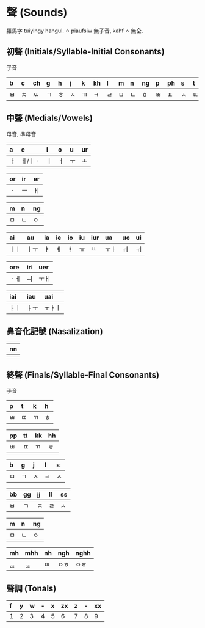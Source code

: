 # 聲 (Sounds)

羅馬字 tuiyingy hangul. `ㅇ` piaufsiw 無子音, kahf `ㆁ` 無仝.

## 初聲 (Initials/Syllable-Initial Consonants)

子音

| b | c | ch | g | h | j | k | kh | l | m | n | ng | p | ph | s | t | th |
| :--- | :--- | :--- | :--- | :--- | :--- | :--- | :--- | :--- | :--- | :--- | :--- | :--- | :--- | :--- | :--- | :--- |
| ㅂ | ㅊ | ㅉ | ㄱ | ㅎ | ㅈ | ㄲ | ㅋ | ㄹ | ㅁ | ㄴ | ㆁ | ㅃ | ㅍ | ㅅ | ㄸ | ㅌ |

## 中聲 (Medials/Vowels)

母音, 準母音

| a | e | i | o | u | ur |
| :--- | :--- | :--- | :--- | :--- | :--- |
| ㅏ | ㅔ/ㅣㆍ | ㅣ | ㅓ | ㅜ | ㅗ |

| or | ir | er |
| :--- | :--- | :--- |
| ㆍ | ㅡ | ㅐ |

| m | n | ng |
| :--- | :--- | :--- |
| ㅁ | ㄴ | ㅇ |

| ai | au | ia | ie | io | iu | iur | ua | ue | ui |
| :--- | :--- | :--- | :--- | :--- | :--- | :--- | :--- | :--- | :--- |
| ㅏㅣ | ㅏㅜ | ㅑ | ㅖ | ㅕ | ㅠ | ㅛ | ㅜㅏ | ㅞ | ㅟ

| ore | iri | uer |
| :--- | :--- | :--- |
| ㆍㅔ | ㅢ | ㅜㅐ |

| iai | iau | uai |
| :--- | :--- | :--- |
| ㅑㅣ | ㅑㅜ | ㅜㅏㅣ |

## 鼻音化記號 (Nasalization)

| nn |
| :--- |
||

## 終聲 (Finals/Syllable-Final Consonants)

子音

| p | t | k | h |
| :--- | :--- | :--- | :--- |
| ㅃ | ㄸ | ㄲ | ㅎ |

| pp | tt | kk | hh |
| :--- | :--- | :--- | :--- |
| ㅃ | ㄸ | ㄲ | ㅎ |

| b | g | j | l | s |
| :--- | :--- | :--- | :--- | :--- |
| ㅂ | ㄱ | ㅈ | ㄹ | ㅅ |

| bb | gg | jj | ll | ss |
| :--- | :--- | :--- | :--- | :--- |
| ㅂ | ㄱ | ㅈ | ㄹ | ㅅ |

| m | n | ng |
| :--- | :--- | :--- |
| ㅁ | ㄴ | ㅇ |

| mh | mhh | nh | ngh | nghh |
| :--- | :--- | :--- | :--- | :--- |
| ᇡ | ᇡ | ㄶ | ㅇㅎ | ㅇㅎ |

## 聲調 (Tonals)

| f | y | w | - | x | zx | z | - | xx |
| :--- | :--- | :--- | :--- | :--- | :--- | :--- | :--- | :--- |
| 1 | 2 | 3 | 4 | 5 | 6 | 7 | 8 | 9 |
